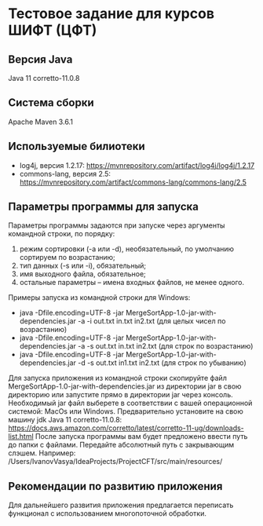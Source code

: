 # Тестовое задание для курсов ШИФТ (ЦФТ)

## Версия Java
Java 11 corretto-11.0.8

## Система сборки
Apache Maven 3.6.1 

## Используемые билиотеки
- log4j, версия 1.2.17: https://mvnrepository.com/artifact/log4j/log4j/1.2.17 
- commons-lang, версия 2.5: https://mvnrepository.com/artifact/commons-lang/commons-lang/2.5

## Параметры программы для запуска
Параметры программы задаются при запуске через аргументы командной строки, по порядку:
1. режим сортировки (-a или -d), необязательный, по умолчанию сортируем по возрастанию;
2. тип данных (-s или -i), обязательный;
3. имя выходного файла, обязательное;
4. остальные параметры – имена входных файлов, не менее одного.

Примеры запуска из командной строки для Windows:
- java -Dfile.encoding=UTF-8 -jar MergeSortApp-1.0-jar-with-dependencies.jar -a -i out.txt in.txt in2.txt (для целых чисел по возрастанию)
- java -Dfile.encoding=UTF-8 -jar MergeSortApp-1.0-jar-with-dependencies.jar -a -s out.txt in.txt in2.txt  (для строк по возрастанию)
- java -Dfile.encoding=UTF-8 -jar MergeSortApp-1.0-jar-with-dependencies.jar -d -s out.txt in1.txt in2.txt (для строк по убыванию)

Для запуска приложения из командной строки скопируйте файл MergeSortApp-1.0-jar-with-dependencies.jar из директории jar в свою директорию или запустите прямо в директории jar через консоль.
Необходимый jar файл выберете в соответствии с вашей операционной системой: MacOs или Windows.
Предварительно установите на свою машину jdk Java 11 corretto-11.0.8: https://docs.aws.amazon.com/corretto/latest/corretto-11-ug/downloads-list.html 
После запуска программы вам будет предложено ввести путь до папки с файлами. Передайте абсолютный путь с закрывающим слэшем.
Например: /Users/IvanovVasya/IdeaProjects/ProjectCFT/src/main/resources/

## Рекомендации по развитию приложения

Для дальнейшего развития приложения предлагается переписать функционал с использованием многопоточной обработки.